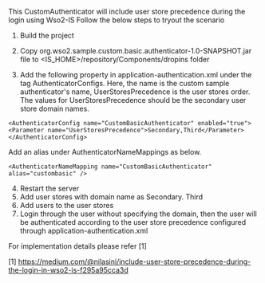 This CustomAuthenticator will include user store precedence during the login using Wso2-IS
Follow the below steps to tryout the scenario

1. Build the project

2. Copy org.wso2.sample.custom.basic.authenticator-1.0-SNAPSHOT.jar file to <IS_HOME>/repository/Components/dropins folder

3. Add the following property in application-authentication.xml under the tag AuthenticatorConfigs. Here, the name is the custom sample authenticator's name, UserStoresPrecedence is the user stores order. The values for UserStoresPrecedence should be the secondary user store domain names.

`<AuthenticatorConfig name="CustomBasicAuthenticator" enabled="true"> <Parameter name="UserStoresPrecedence">Secondary,Third</Parameter> </AuthenticatorConfig>`

 Add an alias under AuthenticatorNameMappings as below.
 
`<AuthenticatorNameMapping name="CustomBasicAuthenticator" alias="custombasic" />`

4. Restart the server
5. Add user stores with domain name as Secondary. Third
6. Add users to the user stores
7. Login through the user without specifying the domain, then the user will be authenticated according to the user store precedence configured through application-authentication.xml

For implementation details please refer \[1]

\[1] https://medium.com/@nilasini/include-user-store-precedence-during-the-login-in-wso2-is-f295a95cca3d
